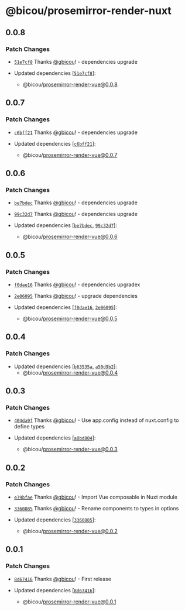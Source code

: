 # @bicou/prosemirror-render-nuxt

## 0.0.8

### Patch Changes

- [`51e7cf8`](https://github.com/gbicou/prosemirror-render/commit/51e7cf8a6ac2689934529d40ec000867733f0704) Thanks [@gbicou](https://github.com/gbicou)! - dependencies upgrade

- Updated dependencies [[`51e7cf8`](https://github.com/gbicou/prosemirror-render/commit/51e7cf8a6ac2689934529d40ec000867733f0704)]:
  - @bicou/prosemirror-render-vue@0.0.8

## 0.0.7

### Patch Changes

- [`c6bff21`](https://github.com/gbicou/prosemirror-render/commit/c6bff213969d9bf8c497e3925459c9093bda9539) Thanks [@gbicou](https://github.com/gbicou)! - dependencies upgrade

- Updated dependencies [[`c6bff21`](https://github.com/gbicou/prosemirror-render/commit/c6bff213969d9bf8c497e3925459c9093bda9539)]:
  - @bicou/prosemirror-render-vue@0.0.7

## 0.0.6

### Patch Changes

- [`be7bdec`](https://github.com/gbicou/prosemirror-render/commit/be7bdec05037c59e0cb0ae3513110dc19da3942c) Thanks [@gbicou](https://github.com/gbicou)! - dependencies upgrade

- [`99c32d7`](https://github.com/gbicou/prosemirror-render/commit/99c32d7698205af5f46a3b64254a544dccc3cadd) Thanks [@gbicou](https://github.com/gbicou)! - dependencies upgrade

- Updated dependencies [[`be7bdec`](https://github.com/gbicou/prosemirror-render/commit/be7bdec05037c59e0cb0ae3513110dc19da3942c), [`99c32d7`](https://github.com/gbicou/prosemirror-render/commit/99c32d7698205af5f46a3b64254a544dccc3cadd)]:
  - @bicou/prosemirror-render-vue@0.0.6

## 0.0.5

### Patch Changes

- [`f0dae16`](https://github.com/gbicou/prosemirror-render/commit/f0dae1646271daf1fbf2bf72bc7f3cf83cb643cd) Thanks [@gbicou](https://github.com/gbicou)! - dependencies upgradex

- [`2e06095`](https://github.com/gbicou/prosemirror-render/commit/2e0609526b193914359235554e8c752eab3527a8) Thanks [@gbicou](https://github.com/gbicou)! - upgrade dependencies

- Updated dependencies [[`f0dae16`](https://github.com/gbicou/prosemirror-render/commit/f0dae1646271daf1fbf2bf72bc7f3cf83cb643cd), [`2e06095`](https://github.com/gbicou/prosemirror-render/commit/2e0609526b193914359235554e8c752eab3527a8)]:
  - @bicou/prosemirror-render-vue@0.0.5

## 0.0.4

### Patch Changes

- Updated dependencies [[`b63535a`](https://github.com/gbicou/prosemirror-render/commit/b63535a26ec5c138bf1a5d1856b74536ee4a6474), [`a50d9b2`](https://github.com/gbicou/prosemirror-render/commit/a50d9b27ab538f7b3ce3dca0ac48212f6977214b)]:
  - @bicou/prosemirror-render-vue@0.0.4

## 0.0.3

### Patch Changes

- [`404da9f`](https://github.com/gbicou/prosemirror-render/commit/404da9f3dcd1d9c8059bcc770fe1eb2c8a1d4217) Thanks [@gbicou](https://github.com/gbicou)! - Use app.config instead of nuxt.config to define types

- Updated dependencies [[`a0bd804`](https://github.com/gbicou/prosemirror-render/commit/a0bd80439351ce96a57d76c7bac45bda3d54ae36)]:
  - @bicou/prosemirror-render-vue@0.0.3

## 0.0.2

### Patch Changes

- [`e79bfae`](https://github.com/gbicou/prosemirror-render/commit/e79bfae9cbf6fb837c436e00a1a06882cab584e4) Thanks [@gbicou](https://github.com/gbicou)! - Import Vue composable in Nuxt module

- [`3360885`](https://github.com/gbicou/prosemirror-render/commit/336088566980e1738bd087e982d7c749c0e120dd) Thanks [@gbicou](https://github.com/gbicou)! - Rename components to types in options

- Updated dependencies [[`3360885`](https://github.com/gbicou/prosemirror-render/commit/336088566980e1738bd087e982d7c749c0e120dd)]:
  - @bicou/prosemirror-render-vue@0.0.2

## 0.0.1

### Patch Changes

- [`8d67416`](https://github.com/gbicou/prosemirror-render/commit/8d67416cb051bb62fbea9ec528046502a24df649) Thanks [@gbicou](https://github.com/gbicou)! - First release

- Updated dependencies [[`8d67416`](https://github.com/gbicou/prosemirror-render/commit/8d67416cb051bb62fbea9ec528046502a24df649)]:
  - @bicou/prosemirror-render-vue@0.0.1
